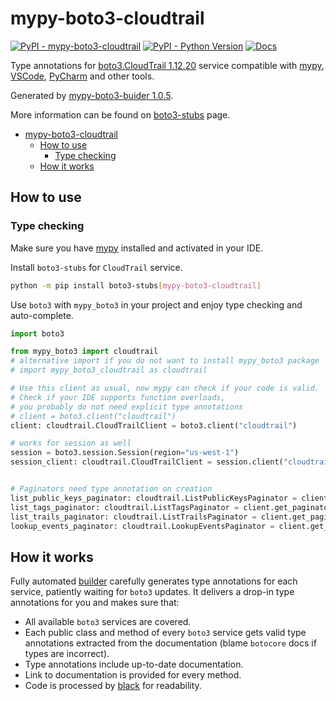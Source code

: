 # mypy-boto3-cloudtrail

[![PyPI - mypy-boto3-cloudtrail](https://img.shields.io/pypi/v/mypy-boto3-cloudtrail.svg?color=blue)](https://pypi.org/project/mypy-boto3-cloudtrail)
[![PyPI - Python Version](https://img.shields.io/pypi/pyversions/mypy-boto3-cloudtrail.svg?color=blue)](https://pypi.org/project/mypy-boto3-cloudtrail)
[![Docs](https://img.shields.io/readthedocs/mypy-boto3-builder.svg?color=blue)](https://mypy-boto3-builder.readthedocs.io/)

Type annotations for
[boto3.CloudTrail 1.12.20](https://boto3.amazonaws.com/v1/documentation/api/1.12.20/reference/services/cloudtrail.html#CloudTrail) service
compatible with [mypy](https://github.com/python/mypy), [VSCode](https://code.visualstudio.com/),
[PyCharm](https://www.jetbrains.com/pycharm/) and other tools.

Generated by [mypy-boto3-buider 1.0.5](https://github.com/vemel/mypy_boto3_builder).

More information can be found on [boto3-stubs](https://pypi.org/project/boto3-stubs/) page.

- [mypy-boto3-cloudtrail](#mypy-boto3-cloudtrail)
  - [How to use](#how-to-use)
    - [Type checking](#type-checking)
  - [How it works](#how-it-works)

## How to use

### Type checking

Make sure you have [mypy](https://github.com/python/mypy) installed and activated in your IDE.

Install `boto3-stubs` for `CloudTrail` service.

```bash
python -m pip install boto3-stubs[mypy-boto3-cloudtrail]
```

Use `boto3` with `mypy_boto3` in your project and enjoy type checking and auto-complete.

```python
import boto3

from mypy_boto3 import cloudtrail
# alternative import if you do not want to install mypy_boto3 package
# import mypy_boto3_cloudtrail as cloudtrail

# Use this client as usual, now mypy can check if your code is valid.
# Check if your IDE supports function overloads,
# you probably do not need explicit type annotations
# client = boto3.client("cloudtrail")
client: cloudtrail.CloudTrailClient = boto3.client("cloudtrail")

# works for session as well
session = boto3.session.Session(region="us-west-1")
session_client: cloudtrail.CloudTrailClient = session.client("cloudtrail")


# Paginators need type annotation on creation
list_public_keys_paginator: cloudtrail.ListPublicKeysPaginator = client.get_paginator("list_public_keys")
list_tags_paginator: cloudtrail.ListTagsPaginator = client.get_paginator("list_tags")
list_trails_paginator: cloudtrail.ListTrailsPaginator = client.get_paginator("list_trails")
lookup_events_paginator: cloudtrail.LookupEventsPaginator = client.get_paginator("lookup_events")
```

## How it works

Fully automated [builder](https://github.com/vemel/mypy_boto3_builder) carefully generates
type annotations for each service, patiently waiting for `boto3` updates. It delivers
a drop-in type annotations for you and makes sure that:

- All available `boto3` services are covered.
- Each public class and method of every `boto3` service gets valid type annotations
  extracted from the documentation (blame `botocore` docs if types are incorrect).
- Type annotations include up-to-date documentation.
- Link to documentation is provided for every method.
- Code is processed by [black](https://github.com/psf/black) for readability.